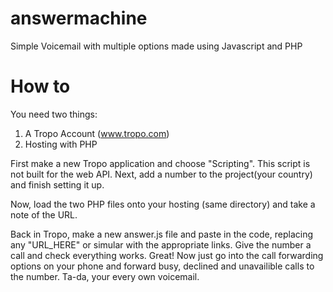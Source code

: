 # answermachine
Simple Voicemail with multiple options made using Javascript and PHP
# How to
You need two things:
1. A Tropo Account (www.tropo.com)
2. Hosting with PHP

First make a new Tropo application and choose "Scripting". This script is not built for the web API.
Next, add a number to the project(your country) and finish setting it up.

Now, load the two PHP files onto your hosting (same directory) and take a note of the URL.

Back in Tropo, make a new answer.js file and paste in the code, replacing any "URL_HERE" or simular with the appropriate links.
Give the number a call and check everything works. Great! Now just go into the call forwarding options on your phone and forward busy, declined and unavailible calls to the number. Ta-da, your every own voicemail.
